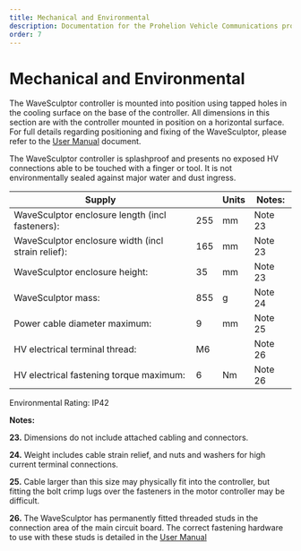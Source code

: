 ```yaml
---
title: Mechanical and Environmental
description: Documentation for the Prohelion Vehicle Communications protocol
order: 7
---
```


# Mechanical and Environmental

The WaveSculptor controller is mounted into position using tapped holes in the cooling surface on the base of the controller.  All dimensions in this section are with the controller mounted in position on a horizontal surface.  For full details regarding positioning and fixing of the WaveSculptor, please refer to the [User Manual](../User_Manual/index.md) document.

The WaveSculptor controller is splashproof and presents no exposed HV connections able to be touched with a finger or tool.  It is not environmentally sealed against major water and dust ingress. 

| Supply                                             |     | Units | Notes:  |
|----------------------------------------------------|-----|-------|---------|
| WaveSculptor enclosure length (incl fasteners):    | 255 | mm    | Note 23 |
| WaveSculptor enclosure width (incl strain relief): | 165 | mm    | Note 23 |
| WaveSculptor enclosure height:                     | 35  | mm    | Note 23 |
| WaveSculptor mass:                                 | 855 | g     | Note 24 |
| Power cable diameter maximum:                      | 9   | mm    | Note 25 |
| HV electrical terminal thread:                     | M6  |       | Note 26 |
| HV electrical fastening torque maximum:            | 6   | Nm    | Note 26 |

Environmental Rating: IP42 

__Notes:__

__23.__ Dimensions do not include attached cabling and connectors.

__24.__ Weight includes cable strain relief, and nuts and washers for high current terminal connections.

__25.__ Cable larger than this size may physically fit into the controller, but fitting the bolt crimp lugs over the fasteners in the motor controller may be difficult.

__26.__ The WaveSculptor has permanently fitted threaded studs in the connection area of the main circuit board.  The correct fastening hardware to use with these studs is detailed in the [User Manual](../User_Manual/index.md)
